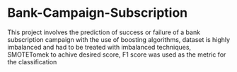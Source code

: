 # Bank-Campaign-Subscription

This project involves the prediction of success or failure of a bank subscription campaign with the use of boosting algorithms, 
dataset is highly imbalanced and had to be treated with imbalanced techniques, SMOTETomek to achive desired score, F1 score was used as the metric for the classification
